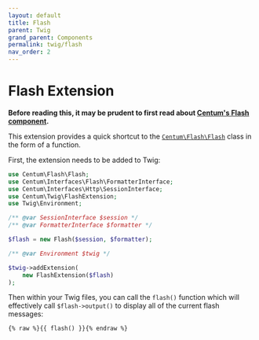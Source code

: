 ```yaml
---
layout: default
title: Flash
parent: Twig
grand_parent: Components
permalink: twig/flash
nav_order: 2
---
```




# Flash Extension

**Before reading this, it may be prudent to first read about [Centum's Flash component](../flash/index.md).**

This extension provides a quick shortcut to the [`Centum\Flash\Flash`](https://github.com/SidRoberts/centum/blob/development/src/Flash/Flash.php) class in the form of a function.

First, the extension needs to be added to Twig:

```php
use Centum\Flash\Flash;
use Centum\Interfaces\Flash\FormatterInterface;
use Centum\Interfaces\Http\SessionInterface;
use Centum\Twig\FlashExtension;
use Twig\Environment;

/** @var SessionInterface $session */
/** @var FormatterInterface $formatter */

$flash = new Flash($session, $formatter);

/** @var Environment $twig */

$twig->addExtension(
    new FlashExtension($flash)
);
```

Then within your Twig files, you can call the `flash()` function which will effectively call `$flash->output()` to display all of the current flash messages:

```twig
{% raw %}{{ flash() }}{% endraw %}
```
